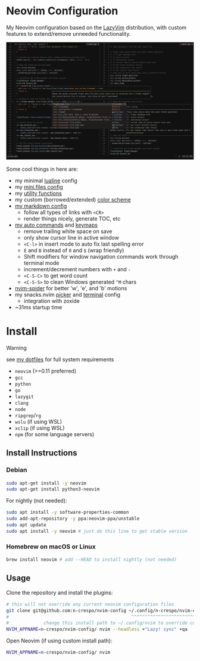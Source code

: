 # Neovim Configuration

My Neovim configuration based on the [LazyVim](https://www.lazyvim.org)
distribution, with custom features to extend/remove unneeded functionality.

![image](./images/image.png)

Some cool things in here are:

- my minimal [lualine](./lua/plugins/lualine.lua) config
- my [mini.files config](./lua/plugins/mini-files.lua)
- my [utility functions](./lua/custom/utils.lua)
- my custom (borrowed/extended) [color scheme](./colors/macro.lua)
- [my markdown config](./lua/plugins/markdown.lua)
  - follow all types of links with `<CR>`
  - render things nicely, generate TOC, etc
- [my auto commands](./lua/config/autocmds.lua) and [keymaps](./lua/config/keymaps.lua)
  - remove trailing white space on save
  - only show cursor line in active window
  - `<C-l>` in insert mode to auto fix last spelling error
  - `E` and `B` instead of `0` and `$` (wrap friendly)
  - Shift modifiers for window navigation commands work through terminal mode
  - increment/decrement numbers with `+` and `-`
  - `<C-S-C>` to get word count
  - `<C-S-S>` to clean Windows generated `^M` chars
- [nvim-spider](./lua/plugins/spider.lua) for better 'w', 'e', and 'b' motions
- my snacks.nvim [picker](./lua/plugins/picker.lua) and [terminal](./lua/plugins/terminal.lua) config
  - integration with zoxide
- ~31ms startup time

# Install

> [!WARNING]
> see [my dotfiles](https://www.github.com/n-crespo/dotfiles) for full system requirements

- `neovim` (>=0.11 preferred)
- `gcc`
- `python`
- `go`
- `lazygit`
- `clang`
- `node`
- `ripgrep`/`rg`
- `wslu` (if using WSL)
- `xclip` (if using WSL)
- `npm` (for some language servers)

## Install Instructions

### Debian

```bash
sudo apt-get install -y neovim
sudo apt-get install python3-neovim
```

For nightly (not needed):

```bash
sudo apt install -y software-properties-common
sudo add-apt-repository -y ppa:neovim-ppa/unstable
sudo apt update
sudo apt install -y neovim # just do this line to get stable version
```

### Homebrew on macOS or Linux

```bash
brew install neovim # add --HEAD to install nightly (not needed)
```

## Usage

Clone the repository and install the plugins:

```bash
# this will not override any current neovim configuration files
git clone git@github.com:n-crespo/nvim-config ~/.config/n-crespo/nvim-config
#                                              ^^^^^^^^^^^^^^^^^^^^^^^^^^^^^
#             change this install path to ~/.config/nvim to override current config
NVIM_APPNAME=n-crespo/nvim-config/ nvim --headless +"Lazy! sync" +qa
```

Open Neovim (if using custom install path):

```bash
NVIM_APPNAME=n-crespo/nvim-config/ nvim
```
